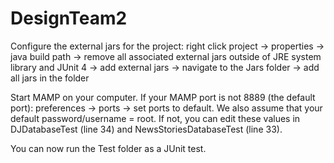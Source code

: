 # DesignTeam2

Configure the external jars for the project: right click project -> properties -> java build path -> remove all associated external jars outside of JRE system library and JUnit 4 -> add external jars -> navigate to the Jars folder -> add all jars in the folder

Start MAMP on your computer. If your MAMP port is not 8889 (the default port): preferences -> ports -> set ports to default. We also assume that your default password/username = root. If not, you can edit these values in DJDatabaseTest (line 34) and NewsStoriesDatabaseTest (line 33).

You can now run the Test folder as a JUnit test. 

